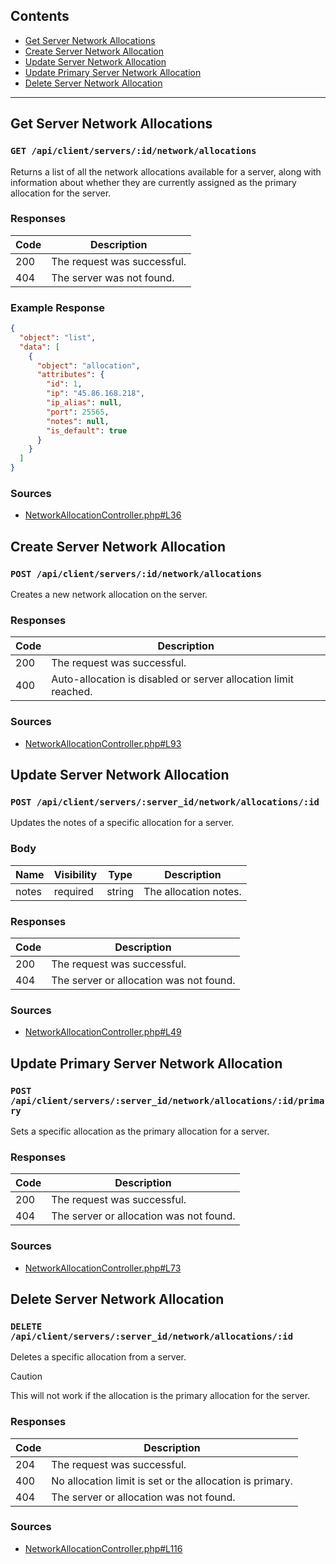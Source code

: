 ## Contents

- [Get Server Network Allocations](#get-server-network-allocations)
- [Create Server Network Allocation](#create-server-network-allocation)
- [Update Server Network Allocation](#update-server-network-allocation)
- [Update Primary Server Network Allocation](#update-primary-server-network-allocation)
- [Delete Server Network Allocation](#delete-server-network-allocation)

---

## Get Server Network Allocations

### `GET /api/client/servers/:id/network/allocations`

Returns a list of all the network allocations available for a server, along with information about whether they are currently assigned as the primary allocation for the server.

### Responses

| Code | Description                 |
| ---- | --------------------------- |
| 200  | The request was successful. |
| 404  | The server was not found.   |

### Example Response

```json
{
  "object": "list",
  "data": [
    {
      "object": "allocation",
      "attributes": {
        "id": 1,
        "ip": "45.86.168.218",
        "ip_alias": null,
        "port": 25565,
        "notes": null,
        "is_default": true
      }
    }
  ]
}
```

### Sources

- [NetworkAllocationController.php#L36](https://github.com/pterodactyl/panel/blob/8abf2d810666c360320cc25808167d08963bb9be/app/Http/Controllers/Api/Client/Servers/NetworkAllocationController.php#L36)

## Create Server Network Allocation

### `POST /api/client/servers/:id/network/allocations`

<!-- TODO: needs more information -->

Creates a new network allocation on the server.

### Responses

| Code | Description                                                     |
| ---- | --------------------------------------------------------------- |
| 200  | The request was successful.                                     |
| 400  | Auto-allocation is disabled or server allocation limit reached. |

### Sources

- [NetworkAllocationController.php#L93](https://github.com/pterodactyl/panel/blob/8abf2d810666c360320cc25808167d08963bb9be/app/Http/Controllers/Api/Client/Servers/NetworkAllocationController.php#L93)

## Update Server Network Allocation

### `POST /api/client/servers/:server_id/network/allocations/:id`

Updates the notes of a specific allocation for a server.

### Body

| Name  | Visibility | Type   | Description           |
| ----- | ---------- | ------ | --------------------- |
| notes | required   | string | The allocation notes. |

### Responses

| Code | Description                             |
| ---- | --------------------------------------- |
| 200  | The request was successful.             |
| 404  | The server or allocation was not found. |

### Sources

- [NetworkAllocationController.php#L49](https://github.com/pterodactyl/panel/blob/8abf2d810666c360320cc25808167d08963bb9be/app/Http/Controllers/Api/Client/Servers/NetworkAllocationController.php#L49)

## Update Primary Server Network Allocation

### `POST /api/client/servers/:server_id/network/allocations/:id/primary`

Sets a specific allocation as the primary allocation for a server.

### Responses

| Code | Description                             |
| ---- | --------------------------------------- |
| 200  | The request was successful.             |
| 404  | The server or allocation was not found. |

### Sources

- [NetworkAllocationController.php#L73](https://github.com/pterodactyl/panel/blob/8abf2d810666c360320cc25808167d08963bb9be/app/Http/Controllers/Api/Client/Servers/NetworkAllocationController.php#L73)

## Delete Server Network Allocation

### `DELETE /api/client/servers/:server_id/network/allocations/:id`

Deletes a specific allocation from a server.

> [!CAUTION]
> This will not work if the allocation is the primary allocation for the server.

### Responses

| Code | Description                                              |
| ---- | -------------------------------------------------------- |
| 204  | The request was successful.                              |
| 400  | No allocation limit is set or the allocation is primary. |
| 404  | The server or allocation was not found.                  |

### Sources

- [NetworkAllocationController.php#L116](https://github.com/pterodactyl/panel/blob/8abf2d810666c360320cc25808167d08963bb9be/app/Http/Controllers/Api/Client/Servers/NetworkAllocationController.php#L116)

